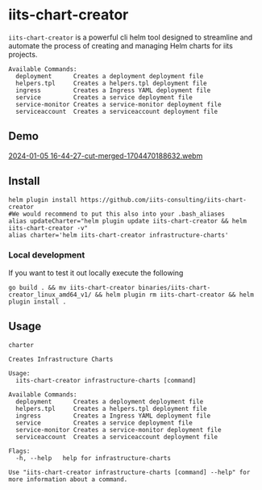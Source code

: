 # iits-chart-creator

`iits-chart-creator` is a powerful cli helm tool designed to streamline and automate the process of creating and managing Helm charts for iits projects.

```shell
Available Commands:
  deployment      Creates a deployment deployment file
  helpers.tpl     Creates a helpers.tpl deployment file
  ingress         Creates a Ingress YAML deployment file
  service         Creates a service deployment file
  service-monitor Creates a service-monitor deployment file
  serviceaccount  Creates a serviceaccount deployment file
```

## Demo

[2024-01-05 16-44-27-cut-merged-1704470188632.webm](https://github.com/iits-consulting/iits-chart-creator/assets/19291722/5dead70c-ed39-4b9e-8b28-c144a6c56b9a)

## Install


```shell
helm plugin install https://github.com/iits-consulting/iits-chart-creator
#We would recommend to put this also into your .bash_aliases
alias updateCharter="helm plugin update iits-chart-creator && helm iits-chart-creator -v"
alias charter='helm iits-chart-creator infrastructure-charts'
```

### Local development
If you want to test it out locally execute the following

```shell
go build . && mv iits-chart-creator binaries/iits-chart-creator_linux_amd64_v1/ && helm plugin rm iits-chart-creator && helm plugin install .
```

## Usage


```shell
charter

Creates Infrastructure Charts

Usage:
  iits-chart-creator infrastructure-charts [command]

Available Commands:
  deployment      Creates a deployment deployment file
  helpers.tpl     Creates a helpers.tpl deployment file
  ingress         Creates a Ingress YAML deployment file
  service         Creates a service deployment file
  service-monitor Creates a service-monitor deployment file
  serviceaccount  Creates a serviceaccount deployment file

Flags:
  -h, --help   help for infrastructure-charts

Use "iits-chart-creator infrastructure-charts [command] --help" for more information about a command.
```
